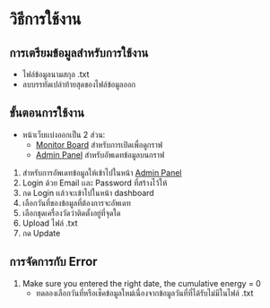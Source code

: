 # วิธีการใช้งาน
## การเตรียมข้อมูลสำหรับการใช้งาน
 - ไฟล์ข้อมูลนามสกุล .txt
 - ลบบรรทัดเปล่าท้ายสุดของไฟล์ข้อมูลออก

## ขั้นตอนการใช้งาน
- หน้าเว็บเเบ่งออกเป็น 2 ส่วน:
    - [Monitor Board](https://ra-energy.now.sh/) สำหรับการเปิดเพื่อดูกราฟ
    - [Admin Panel](https://ra-energy.now.sh/admin/index.html) สำหรับอัพเดทข้อมูลบนกราฟ
1. สำหรับการอัพเดทข้อมูลให้เข้าไปในหน้า [Admin Panel](https://ra-energy.now.sh/admin/index.html)
2. Login ด้วย Email เเละ Password ที่สร้างไว้ให้
3. กด Login เเล้วจะเข้าไปในหน้า dashboard
4. เลือกวันที่ของข้อมูลที่ต้องการจะอัพเดท
5. เลือกชุดเครื่องวัดว่าติดตั้งอยู่ที่จุดใด
6. Upload ไฟล์ .txt 
7. กด Update

## การจัดการกับ Error
1. Make sure you entered the right date, the cumulative energy = 0
    - ทดลองเลือกวันที่หรือเช็คข้อมูลใหม่เนื่องจากข้อมูลวันที่ที่ได้รับไม่มีในไฟล์ .txt

